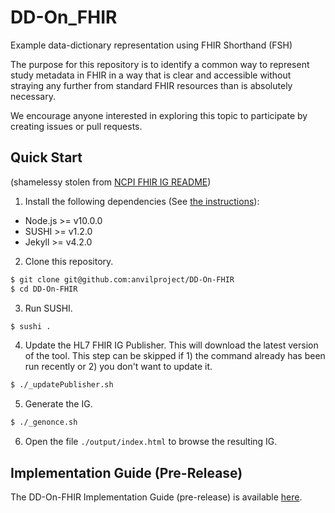 # DD-On_FHIR
Example data-dictionary representation using FHIR Shorthand (FSH) 

The purpose for this repository is to identify a common way to represent study metadata in FHIR in a way that is clear and accessible without straying any further from standard FHIR resources than is absolutely necessary. 

We encourage anyone interested in exploring this topic to participate by creating issues or pull requests.

## Quick Start
(shamelessy stolen from [NCPI FHIR IG README](https://github.com/NIH-NCPI/ncpi-fhir-ig))

1. Install the following dependencies (See [the instructions](https://fshschool.org/docs/sushi/installation/)):

- Node.js >= v10.0.0
- SUSHI >= v1.2.0
- Jekyll >= v4.2.0

2. Clone this repository.

```bash
$ git clone git@github.com:anvilproject/DD-On-FHIR
$ cd DD-On-FHIR
```

3. Run SUSHI.

```bash
$ sushi .
```

4. Update the HL7 FHIR IG Publisher. This will download the latest version of the tool. This step can be skipped if 1) the command already has been run recently or 2) you don't want to update it.

```bash
$ ./_updatePublisher.sh
```

5. Generate the IG.

```bash
$ ./_genonce.sh
```

6. Open the file `./output/index.html` to browse the resulting IG.

## Implementation Guide (Pre-Release)

The DD-On-FHIR Implementation Guide (pre-release) is available [here](https://anvilproject.github.io/DD-On-FHIR/).
